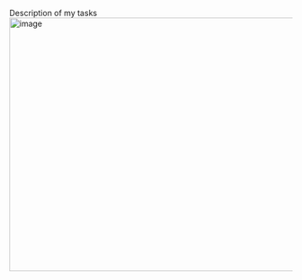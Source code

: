 Description of my tasks
<img width="1054" height="452" alt="image" src="https://github.com/user-attachments/assets/cd39919f-8ebc-4838-9aa5-c95b001194f0" />

